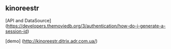 ## kinoreestr

[API and DataSource] (https://developers.themoviedb.org/3/authentication/how-do-i-generate-a-session-id)


[demo] (http://kinoreestr.ditrix.adr.com.ua/)
